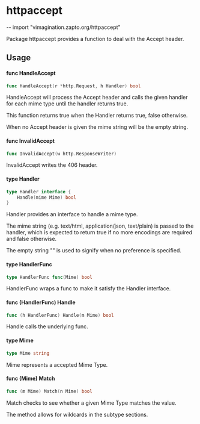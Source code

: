 # httpaccept
--
    import "vimagination.zapto.org/httpaccept"

Package httpaccept provides a function to deal with the Accept header.

## Usage

#### func  HandleAccept

```go
func HandleAccept(r *http.Request, h Handler) bool
```
HandleAccept will process the Accept header and calls the given handler for each
mime type until the handler returns true.

This function returns true when the Handler returns true, false otherwise.

When no Accept header is given the mime string will be the empty string.

#### func  InvalidAccept

```go
func InvalidAccept(w http.ResponseWriter)
```
InvalidAccept writes the 406 header.

#### type Handler

```go
type Handler interface {
	Handle(mime Mime) bool
}
```

Handler provides an interface to handle a mime type.

The mime string (e.g. text/html, application/json, text/plain) is passed to the
handler, which is expected to return true if no more encodings are required and
false otherwise.

The empty string "" is used to signify when no preference is specified.

#### type HandlerFunc

```go
type HandlerFunc func(Mime) bool
```

HandlerFunc wraps a func to make it satisfy the Handler interface.

#### func (HandlerFunc) Handle

```go
func (h HandlerFunc) Handle(m Mime) bool
```
Handle calls the underlying func.

#### type Mime

```go
type Mime string
```

Mime represents a accepted Mime Type.

#### func (Mime) Match

```go
func (m Mime) Match(n Mime) bool
```
Match checks to see whether a given Mime Type matches the value.

The method allows for wildcards in the subtype sections.
